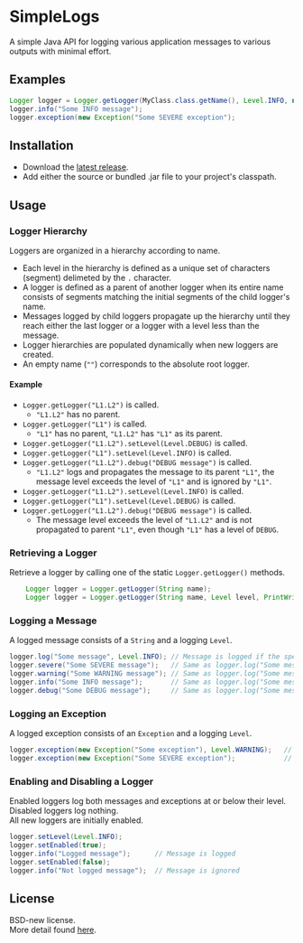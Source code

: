 # SimpleLogs
A simple Java API for logging various application messages to various outputs with minimal effort.

## Examples
```java
Logger logger = Logger.getLogger(MyClass.class.getName(), Level.INFO, new PrintWriter("error.log");
logger.info("Some INFO message");
logger.exception(new Exception("Some SEVERE exception");
```

## Installation
* Download the [latest release](https://github.com/kkorolyov/SimpleLogs/releases/latest).
* Add either the source or bundled .jar file to your project's classpath.

## Usage
### Logger Hierarchy
Loggers are organized in a hierarchy according to name.
* Each level in the hierarchy is defined as a unique set of characters (segment) delimeted by the `.` character.
* A logger is defined as a parent of another logger when its entire name consists of segments matching the initial segments of the child logger's name.
* Messages logged by child loggers propagate up the hierarchy until they reach either the last logger or a logger with a level less than the message.
* Logger hierarchies are populated dynamically when new loggers are created.
* An empty name (`""`) corresponds to the absolute root logger.

#### Example
* `Logger.getLogger("L1.L2")` is called.
	* `"L1.L2"` has no parent.
* `Logger.getLogger("L1")` is called.
	* `"L1"` has no parent, `"L1.L2"` has `"L1"` as its parent.
* `Logger.getLogger("L1.L2").setLevel(Level.DEBUG)` is called.
* `Logger.getLogger("L1").setLevel(Level.INFO)` is called.
* `Logger.getLogger("L1.L2").debug("DEBUG message")` is called.
	* `"L1.L2"` logs and propagates the message to its parent `"L1"`, the message level exceeds the level of `"L1"` and is ignored by `"L1"`.
* `Logger.getLogger("L1.L2").setLevel(Level.INFO)` is called.
* `Logger.getLogger("L1").setLevel(Level.DEBUG)` is called.
* `Logger.getLogger("L1.L2").debug("DEBUG message")` is called.
	* The message level exceeds the level of `"L1.L2"` and is not propagated to parent `"L1"`, even though `"L1"` has a level of `DEBUG`.  

### Retrieving a Logger
Retrieve a logger by calling one of the static `Logger.getLogger()` methods.
```java
	Logger logger = Logger.getLogger(String name);
	Logger logger = Logger.getLogger(String name, Level level, PrintWriter... writers);
```

### Logging a Message
A logged message consists of a `String` and a logging `Level`.
```java
logger.log("Some message", Level.INFO);	// Message is logged if the specified level is less than or equal to the logger's level
logger.severe("Some SEVERE message");	// Same as logger.log("Some message", Level.SEVERE)
logger.warning("Some WARNING message");	// Same as logger.log("Some message", Level.WARNING)
logger.info("Some INFO message");		// Same as logger.log("Some message", Level.INFO)
logger.debug("Some DEBUG message");		// Same as logger.log("Some message", Level.DEBUG)
```

### Logging an Exception
A logged exception consists of an `Exception` and a logging `Level`.
```java
logger.exception(new Exception("Some exception"), Level.WARNING);	// Exception is logged if the specified level is less than or equal to the logger's level
logger.exception(new Exception("Some SEVERE exception");			// Same as logger.exception(new Exception("Some exception"), Level.SEVERE)
```

### Enabling and Disabling a Logger
Enabled loggers log both messages and exceptions at or below their level.  
Disabled loggers log nothing.  
All new loggers are initially enabled.
```java
logger.setLevel(Level.INFO);
logger.setEnabled(true);
logger.info("Logged message");		// Message is logged
logger.setEnabled(false);
logger.info("Not logged message");	// Message is ignored
```

## License
BSD-new license.  
More detail found [here](LICENSE).
